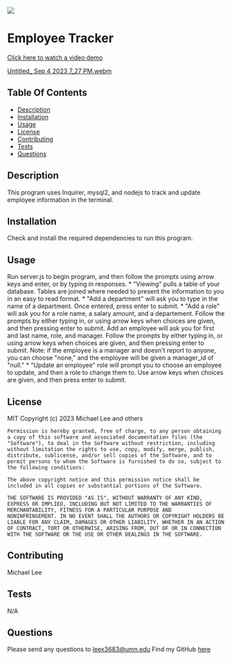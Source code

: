 
  [<img src="https://img.shields.io/badge/License-MIT-yellow.svg">](https://opensource.org/licenses/MIT)
  # Employee Tracker

 [Click here to watch a video demo](https://drive.google.com/file/d/1giFvWnv8VPxsxBc8RwfbqE--cBJo3g_L/view)
  
[Untitled_ Sep 4 2023 7_27 PM.webm](https://github.com/leex3683/EmployerTool/assets/132837134/8f8d4626-6e1d-4125-9cc0-57923b89f23e)


  ## Table Of Contents
  * [Description](#description)
  * [Installation](#installation)
  * [Usage](#usage)
  * [License](#license)
  * [Contributing](#contributing)
  * [Tests](#tests)
  * [Questions](#questions)


  ## Description 
  This program uses Inquirer, mysql2, and nodejs to track and update employee information in the terminal.

  ## Installation
  Check and install the required dependencies to run this program.

  ## Usage
  Run server.js to begin program, and then follow the prompts using arrow keys and enter, or by typing in responses.
    * "Viewing" pulls a table of your database. Tables are joined where needed to present the information to you in an easy to read format.
    * "Add a department" will ask you to type in the name of a department. Once entered, press enter to submit.
    * "Add a role" will ask you for a role name, a salary amount, and a departement.  Follow the prompts by either typing in, or using arrow keys when choices are given, and then pressing enter to submit.
    Add an employee will ask you for first and last name, role, and manager. Follow the prompts by either typing in, or using arrow keys when choices are given, and then pressing enter to submit. Note: if the employee is a manager and doesn't report to anyone, you can choose "none," and the employee will be given a manager_id of "null."
    * "Update an employee" role will prompt you to choose an employee to update, and then a role to change them to. Use arrow keys when choices are given, and then press enter to submit.

  ## License
  MIT
  Copyright (c) 2023 Michael Lee and others

    Permission is hereby granted, free of charge, to any person obtaining
    a copy of this software and associated documentation files (the
    "Software"), to deal in the Software without restriction, including
    without limitation the rights to use, copy, modify, merge, publish,
    distribute, sublicense, and/or sell copies of the Software, and to
    permit persons to whom the Software is furnished to do so, subject to
    the following conditions:
    
    The above copyright notice and this permission notice shall be
    included in all copies or substantial portions of the Software.
    
    THE SOFTWARE IS PROVIDED "AS IS", WITHOUT WARRANTY OF ANY KIND,
    EXPRESS OR IMPLIED, INCLUDING BUT NOT LIMITED TO THE WARRANTIES OF
    MERCHANTABILITY, FITNESS FOR A PARTICULAR PURPOSE AND
    NONINFRINGEMENT. IN NO EVENT SHALL THE AUTHORS OR COPYRIGHT HOLDERS BE
    LIABLE FOR ANY CLAIM, DAMAGES OR OTHER LIABILITY, WHETHER IN AN ACTION
    OF CONTRACT, TORT OR OTHERWISE, ARISING FROM, OUT OF OR IN CONNECTION
    WITH THE SOFTWARE OR THE USE OR OTHER DEALINGS IN THE SOFTWARE.

  ## Contributing
  Michael Lee

  ## Tests
  N/A

  ## Questions
  Please send any questions to leex3683@umn.edu
  Find my GitHub [here](https://github.com/leex3683)
